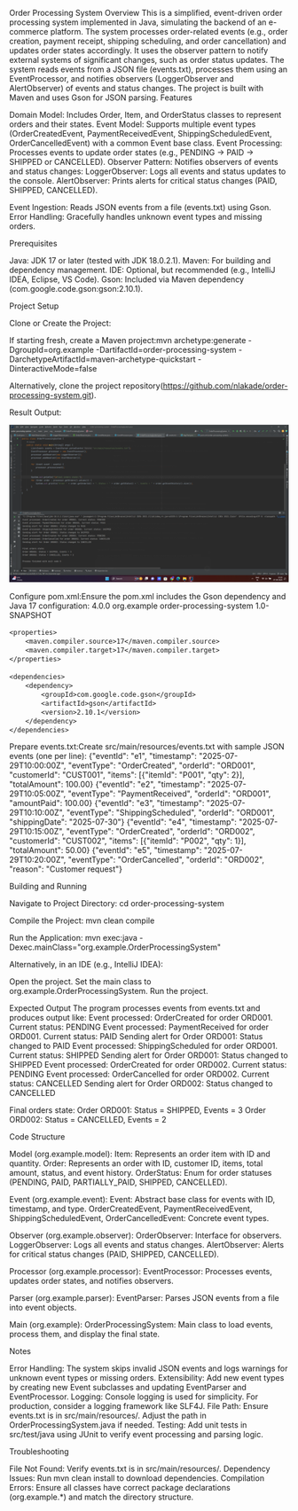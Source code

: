 Order Processing System
Overview
This is a simplified, event-driven order processing system implemented in Java, simulating the backend of an e-commerce platform. The system processes order-related events (e.g., order creation, payment receipt, shipping scheduling, and order cancellation) and updates order states accordingly. It uses the observer pattern to notify external systems of significant changes, such as order status updates.
The system reads events from a JSON file (events.txt), processes them using an EventProcessor, and notifies observers (LoggerObserver and AlertObserver) of events and status changes. The project is built with Maven and uses Gson for JSON parsing.
Features

Domain Model: Includes Order, Item, and OrderStatus classes to represent orders and their states.
Event Model: Supports multiple event types (OrderCreatedEvent, PaymentReceivedEvent, ShippingScheduledEvent, OrderCancelledEvent) with a common Event base class.
Event Processing: Processes events to update order states (e.g., PENDING → PAID → SHIPPED or CANCELLED).
Observer Pattern: Notifies observers of events and status changes:
LoggerObserver: Logs all events and status updates to the console.
AlertObserver: Prints alerts for critical status changes (PAID, SHIPPED, CANCELLED).


Event Ingestion: Reads JSON events from a file (events.txt) using Gson.
Error Handling: Gracefully handles unknown event types and missing orders.

Prerequisites

Java: JDK 17 or later (tested with JDK 18.0.2.1).
Maven: For building and dependency management.
IDE: Optional, but recommended (e.g., IntelliJ IDEA, Eclipse, VS Code).
Gson: Included via Maven dependency (com.google.code.gson:gson:2.10.1).

Project Setup

Clone or Create the Project:

If starting fresh, create a Maven project:mvn archetype:generate -DgroupId=org.example -DartifactId=order-processing-system -DarchetypeArtifactId=maven-archetype-quickstart -DinteractiveMode=false


Alternatively, clone the project repository(https://github.com/nlakade/order-processing-system.git).

Result Output:

![Screenshot of console output](https://github.com/nlakade/order-processing-system/raw/main/images/Screenshot_20250907_222055.png)





Configure pom.xml:Ensure the pom.xml includes the Gson dependency and Java 17 configuration:
<project xmlns="http://maven.apache.org/POM/4.0.0"
         xmlns:xsi="http://www.w3.org/2001/XMLSchema-instance"
         xsi:schemaLocation="http://maven.apache.org/POM/4.0.0 http://maven.apache.org/xsd/maven-4.0.0.xsd">
    <modelVersion>4.0.0</modelVersion>
    <groupId>org.example</groupId>
    <artifactId>order-processing-system</artifactId>
    <version>1.0-SNAPSHOT</version>

    <properties>
        <maven.compiler.source>17</maven.compiler.source>
        <maven.compiler.target>17</maven.compiler.target>
    </properties>

    <dependencies>
        <dependency>
            <groupId>com.google.code.gson</groupId>
            <artifactId>gson</artifactId>
            <version>2.10.1</version>
        </dependency>
    </dependencies>
</project>


Prepare events.txt:Create src/main/resources/events.txt with sample JSON events (one per line):
{"eventId": "e1", "timestamp": "2025-07-29T10:00:00Z", "eventType": "OrderCreated", "orderId": "ORD001", "customerId": "CUST001", "items": [{"itemId": "P001", "qty": 2}], "totalAmount": 100.00}
{"eventId": "e2", "timestamp": "2025-07-29T10:05:00Z", "eventType": "PaymentReceived", "orderId": "ORD001", "amountPaid": 100.00}
{"eventId": "e3", "timestamp": "2025-07-29T10:10:00Z", "eventType": "ShippingScheduled", "orderId": "ORD001", "shippingDate": "2025-07-30"}
{"eventId": "e4", "timestamp": "2025-07-29T10:15:00Z", "eventType": "OrderCreated", "orderId": "ORD002", "customerId": "CUST002", "items": [{"itemId": "P002", "qty": 1}], "totalAmount": 50.00}
{"eventId": "e5", "timestamp": "2025-07-29T10:20:00Z", "eventType": "OrderCancelled", "orderId": "ORD002", "reason": "Customer request"}



Building and Running

Navigate to Project Directory:
cd order-processing-system


Compile the Project:
mvn clean compile


Run the Application:
mvn exec:java -Dexec.mainClass="org.example.OrderProcessingSystem"

Alternatively, in an IDE (e.g., IntelliJ IDEA):

Open the project.
Set the main class to org.example.OrderProcessingSystem.
Run the project.



Expected Output
The program processes events from events.txt and produces output like:
Event processed: OrderCreated for order ORD001. Current status: PENDING
Event processed: PaymentReceived for order ORD001. Current status: PAID
Sending alert for Order ORD001: Status changed to PAID
Event processed: ShippingScheduled for order ORD001. Current status: SHIPPED
Sending alert for Order ORD001: Status changed to SHIPPED
Event processed: OrderCreated for order ORD002. Current status: PENDING
Event processed: OrderCancelled for order ORD002. Current status: CANCELLED
Sending alert for Order ORD002: Status changed to CANCELLED

Final orders state:
Order ORD001: Status = SHIPPED, Events = 3
Order ORD002: Status = CANCELLED, Events = 2

Code Structure

Model (org.example.model):
Item: Represents an order item with ID and quantity.
Order: Represents an order with ID, customer ID, items, total amount, status, and event history.
OrderStatus: Enum for order statuses (PENDING, PAID, PARTIALLY_PAID, SHIPPED, CANCELLED).


Event (org.example.event):
Event: Abstract base class for events with ID, timestamp, and type.
OrderCreatedEvent, PaymentReceivedEvent, ShippingScheduledEvent, OrderCancelledEvent: Concrete event types.


Observer (org.example.observer):
OrderObserver: Interface for observers.
LoggerObserver: Logs all events and status changes.
AlertObserver: Alerts for critical status changes (PAID, SHIPPED, CANCELLED).


Processor (org.example.processor):
EventProcessor: Processes events, updates order states, and notifies observers.


Parser (org.example.parser):
EventParser: Parses JSON events from a file into event objects.


Main (org.example):
OrderProcessingSystem: Main class to load events, process them, and display the final state.



Notes

Error Handling: The system skips invalid JSON events and logs warnings for unknown event types or missing orders.
Extensibility: Add new event types by creating new Event subclasses and updating EventParser and EventProcessor.
Logging: Console logging is used for simplicity. For production, consider a logging framework like SLF4J.
File Path: Ensure events.txt is in src/main/resources/. Adjust the path in OrderProcessingSystem.java if needed.
Testing: Add unit tests in src/test/java using JUnit to verify event processing and parsing logic.

Troubleshooting

File Not Found: Verify events.txt is in src/main/resources/.
Dependency Issues: Run mvn clean install to download dependencies.
Compilation Errors: Ensure all classes have correct package declarations (org.example.*) and match the directory structure.



